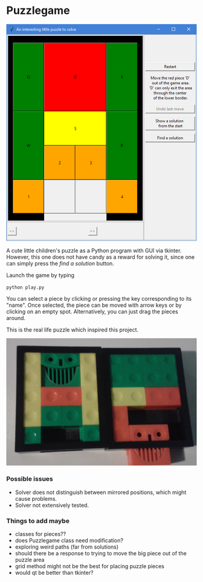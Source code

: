 # Puzzlegame

![puzzlegame window](game.PNG)

A cute little children's puzzle as a Python program with GUI via tkinter. However, this one does not have candy as a reward for solving it, since one can simply press the *find a solution* button.

Launch the game by typing

`python play.py`

You can select a piece by clicking or pressing the key corresponding to its "name". Once selected, the piece can be moved with arrow keys or by clicking on an empty spot. Alternatively, you can just drag the pieces around.


This is the real life puzzle which inspired this project.

![puzzle in real life](rl_puzzle.PNG)


<!-- ### Currently working on -->



### Possible issues
- Solver does not distinguish between mirrored positions, which might cause problems.
- Solver not extensively tested.


<!-- ### Recent changes -->



### Things to add maybe
- classes for pieces??
- does Puzzlegame class need modification?
- exploring weird paths (far from solutions)
- should there be a response to trying to move the big piece out of the puzzle area 
- grid method might not be the best for placing puzzle pieces
- would qt be better than tkinter?
